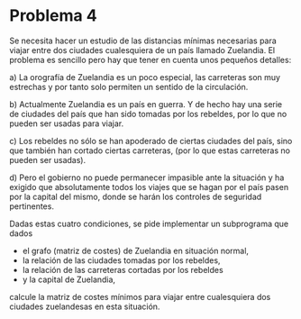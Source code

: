 # Problema 4

Se necesita hacer un estudio de las distancias mínimas necesarias para viajar entre 
dos ciudades cualesquiera de un país llamado Zuelandia. 
El problema es sencillo pero hay que tener en cuenta unos pequeños detalles: 

a) La orografía de Zuelandia es un poco especial, las carreteras son muy estrechas 
y por tanto solo permiten un sentido de la circulación. 

b) Actualmente Zuelandia es un país en guerra. Y de hecho hay una serie de ciudades 
del país que han sido tomadas por los rebeldes, por lo que no pueden ser usadas 
para viajar. 

c) Los rebeldes no sólo se han apoderado de ciertas ciudades del país, sino que 
también han cortado ciertas carreteras, (por lo que estas carreteras no pueden 
ser usadas). 

d) Pero el gobierno no puede permanecer impasible ante la situación y ha exigido
que absolutamente todos los viajes que se hagan por el país pasen por la capital 
del mismo, donde se harán los controles de seguridad pertinentes.  

Dadas estas cuatro condiciones, se pide implementar un subprograma que dados 

- el grafo (matriz de costes) de Zuelandia en situación normal, 
- la relación de las ciudades tomadas por los rebeldes, 
- la relación de las carreteras cortadas por los rebeldes 
- y la capital de Zuelandia, 

calcule la matriz de costes mínimos para viajar entre cualesquiera dos ciudades 
zuelandesas en esta situación. 
